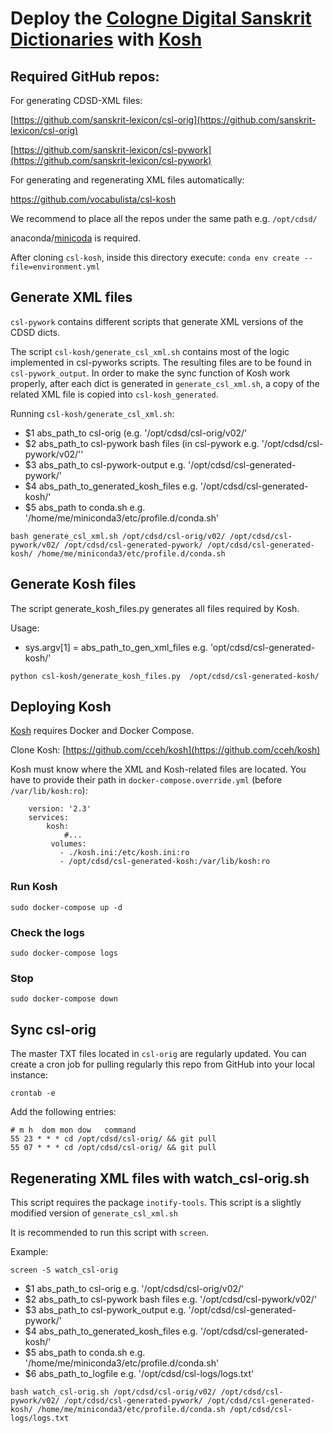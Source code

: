 # Deploy the [Cologne Digital Sanskrit Dictionaries](https://www.sanskrit-lexicon.uni-koeln.de) with [Kosh](https://cceh.github.io/kosh/)

## Required GitHub repos:

For generating CDSD-XML files:

[https://github.com/sanskrit-lexicon/csl-orig](https://github.com/sanskrit-lexicon/csl-orig)

[https://github.com/sanskrit-lexicon/csl-pywork](https://github.com/sanskrit-lexicon/csl-pywork)

For generating and regenerating XML files automatically:

https://github.com/vocabulista/csl-kosh

We recommend to place all the repos under the same path e.g. `/opt/cdsd/`

anaconda/[minicoda](https://docs.conda.io/en/latest/miniconda.html) is required. 

After cloning `csl-kosh`, inside this directory execute:  `conda env create --file=environment.yml`

## **Generate XML files**

`csl-pywork` contains different scripts that generate XML versions of the CDSD dicts.

The script `csl-kosh/generate_csl_xml.sh` contains most of the logic implemented in csl-pyworks scripts. The resulting files are to be found in `csl-pywork_output`. In order to make the sync function of Kosh work properly, after each dict is generated in `generate_csl_xml.sh`, a copy of the related XML file is copied into `csl-kosh_generated`.

Running `csl-kosh/generate_csl_xml.sh`:

* $1 abs_path_to csl-orig (e.g. '/opt/cdsd/csl-orig/v02/'
* $2 abs_path_to csl-pywork bash files (in csl-pywork e.g. '/opt/cdsd/csl-pywork/v02/''
* $3 abs_path_to csl-pywork-output e.g. '/opt/cdsd/csl-generated-pywork/'
* $4 abs_path_to_generated_kosh_files e.g. '/opt/cdsd/csl-generated-kosh/'
* $5 abs_path to conda.sh e.g. '/home/me/miniconda3/etc/profile.d/conda.sh'

`bash generate_csl_xml.sh /opt/cdsd/csl-orig/v02/ /opt/cdsd/csl-pywork/v02/ /opt/cdsd/csl-generated-pywork/ /opt/cdsd/csl-generated-kosh/ /home/me/miniconda3/etc/profile.d/conda.sh`

## Generate Kosh files

The script generate_kosh_files.py generates all files required by Kosh.

Usage:

- sys.argv[1] = abs_path_to_gen_xml_files e.g. 'opt/cdsd/csl-generated-kosh/'

 `python csl-kosh/generate_kosh_files.py  /opt/cdsd/csl-generated-kosh/`


## **Deploying Kosh**

[Kosh](https://cceh.github.io/kosh/) requires Docker and Docker Compose. 

Clone Kosh: [https://github.com/cceh/kosh](https://github.com/cceh/kosh)

Kosh must know where the XML and Kosh-related files are located. You have to provide their path in  `docker-compose.override.yml` (before `/var/lib/kosh:ro`):
```
    version: '2.3'
    services:
    	kosh:
    	    #...
         volumes:
           - ./kosh.ini:/etc/kosh.ini:ro
           - /opt/cdsd/csl-generated-kosh:/var/lib/kosh:ro   
```

### Run Kosh
    sudo docker-compose up -d
### Check the logs
    sudo docker-compose logs
### Stop
    sudo docker-compose down

## Sync csl-orig

The master TXT files located in `csl-orig` are regularly updated. 
You can create a cron job for pulling regularly this repo from GitHub into your local instance:

`crontab -e`

Add the following entries:
```
# m h  dom mon dow   command
55 23 * * * cd /opt/cdsd/csl-orig/ && git pull
55 07 * * * cd /opt/cdsd/csl-orig/ && git pull
```


## Regenerating XML files with watch_csl-orig.sh

This script requires the package `inotify-tools`. This script is a slightly modified version of `generate_csl_xml.sh`

It is recommended to run this script with `screen`.

Example:

`screen -S watch_csl-orig`

* $1 abs_path_to csl-orig e.g. '/opt/cdsd/csl-orig/v02/'
* $2 abs_path_to csl-pywork bash files e.g. '/opt/cdsd/csl-pywork/v02/'
* $3 abs_path_to csl-pywork_output e.g. '/opt/cdsd/csl-generated-pywork/'
* $4 abs_path_to_generated_kosh_files e.g. '/opt/cdsd/csl-generated-kosh/'
* $5 abs_path to conda.sh e.g. '/home/me/miniconda3/etc/profile.d/conda.sh'
* $6 abs_path_to_logfile e.g. '/opt/cdsd/csl-logs/logs.txt'

 `bash watch_csl-orig.sh /opt/cdsd/csl-orig/v02/ /opt/cdsd/csl-pywork/v02/ /opt/cdsd/csl-generated-pywork/ /opt/cdsd/csl-generated-kosh/ /home/me/miniconda3/etc/profile.d/conda.sh /opt/cdsd/csl-logs/logs.txt`
